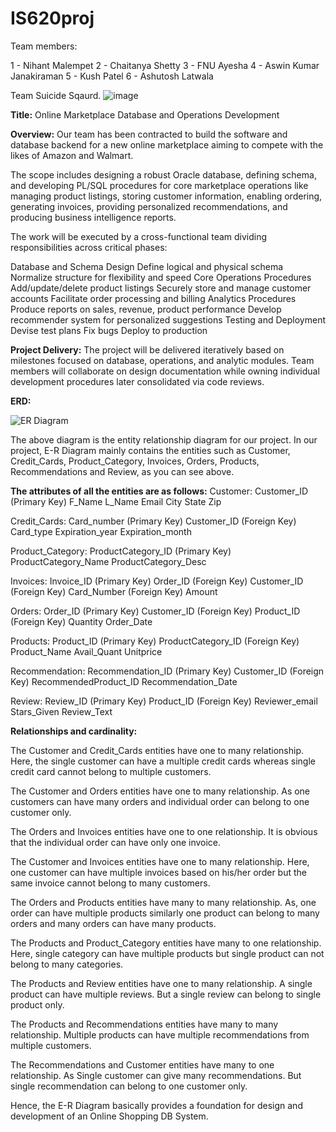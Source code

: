 # IS620proj

Team members:  

1 - Nihant Malempet
2 - Chaitanya Shetty
3 - FNU Ayesha
4 - Aswin Kumar Janakiraman
5 - Kush Patel
6 - Ashutosh Latwala


Team Suicide Sqaurd.
![image](https://github.com/kushptl1/IS620proj/assets/150859750/9e062a31-49a1-4904-adba-016609767ccc)


**Title:** Online Marketplace Database and Operations Development

**Overview:** Our team has been contracted to build the software and database backend for a new online marketplace aiming to compete with the likes of Amazon and Walmart.

The scope includes designing a robust Oracle database, defining schema, and developing PL/SQL procedures for core marketplace operations like managing product listings, storing customer information, enabling ordering, generating invoices, providing personalized recommendations, and producing business intelligence reports.

The work will be executed by a cross-functional team dividing responsibilities across critical phases:

Database and Schema Design
Define logical and physical schema
Normalize structure for flexibility and speed
Core Operations Procedures
Add/update/delete product listings
Securely store and manage customer accounts
Facilitate order processing and billing
Analytics Procedures
Produce reports on sales, revenue, product performance
Develop recommender system for personalized suggestions
Testing and Deployment
Devise test plans
Fix bugs
Deploy to production

**Project Delivery:** The project will be delivered iteratively based on milestones focused on database, operations, and analytic modules. Team members will collaborate on design documentation while owning individual development procedures later consolidated via code reviews.

**ERD:**

![ER Diagram](https://github.com/kushptl1/IS620proj/assets/150859992/3d79b746-90f2-4135-b254-79f55a37eb43)

The above diagram is the entity relationship diagram for our project.
In our project, E-R Diagram mainly contains the entities such as Customer, Credit_Cards, Product_Category, Invoices, Orders, Products, Recommendations and Review, as you can see above.

**The attributes of all the entities are as follows:**
Customer:
	Customer_ID (Primary Key)
	F_Name
	L_Name
	Email
	City
	State
	Zip
	
Credit_Cards:
	Card_number (Primary Key)
	Customer_ID (Foreign Key)
	Card_type
	Expiration_year
	Expiration_month

Product_Category:
	ProductCategory_ID (Primary Key)
	ProductCategory_Name
	ProductCategory_Desc

Invoices:
	Invoice_ID (Primary Key)
	Order_ID (Foreign Key)
	Customer_ID (Foreign Key)
	Card_Number (Foreign Key)
	Amount

Orders:
	Order_ID (Primary Key)
	Customer_ID (Foreign Key)
	Product_ID (Foreign Key)
	Quantity
	Order_Date

Products:
	Product_ID (Primary Key)
	ProductCategory_ID (Foreign Key)
	Product_Name
	Avail_Quant
	Unitprice

Recommendation:
	Recommendation_ID (Primary Key)
	Customer_ID (Foreign Key)
	RecommendedProduct_ID
	Recommendation_Date

Review:
	Review_ID (Primary Key)
	Product_ID (Foreign Key)
	Reviewer_email
	Stars_Given
	Review_Text

**Relationships and cardinality:**

The Customer and Credit_Cards entities have one to many relationship. Here, the single customer can have a multiple credit cards whereas single credit card cannot belong to multiple customers.

The Customer and Orders entities have one to many relationship. As one customers can have many orders and individual order can belong to one customer only.

The Orders and Invoices entities have one to one relationship. It is obvious that the individual order can have only one invoice.

The Customer and Invoices entities have one to many relationship. Here, one customer can have multiple invoices based on his/her order but the same invoice cannot belong to many customers.

The Orders and Products entities have many to many relationship. As, one order can have multiple products similarly one product can belong to many orders and many orders can have many products.

The Products and Product_Category entities have many to one relationship. Here, single category can have multiple products but single product can not belong to many categories.

The Products and Review entities have one to many relationship. A single product can have multiple reviews. But a single review can belong to single product only.

The Products and Recommendations entities have many to many relationship. Multiple products can have multiple recommendations from multiple customers.

The Recommendations and Customer entities have many to one relationship. As Single customer can give many recommendations. But single recommendation can belong to one customer only. 

Hence, the E-R Diagram basically provides a foundation for design and development of an Online Shopping DB System.
